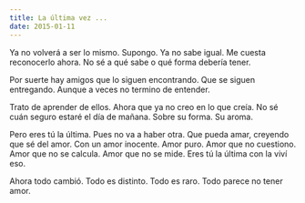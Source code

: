 ```yaml
---
title: La última vez ...
date: 2015-01-11
---
```


Ya no volverá a ser lo mismo. Supongo.
Ya no sabe igual.
Me cuesta reconocerlo ahora.
No sé a qué sabe o qué forma debería tener.

Por suerte hay amigos que lo siguen encontrando.
Que se siguen entregando.
Aunque a veces no termino de entender.

Trato de aprender de ellos.
Ahora que ya no creo en lo que creía.
No sé cuán seguro estaré el día de mañana.
Sobre su forma. Su aroma.

Pero eres tú la última.
Pues no va a haber otra.
Que pueda amar, creyendo que sé del amor.
Con un amor inocente.
Amor puro.
Amor que no cuestiono.
Amor que no se calcula.
Amor que no se mide.
Eres tú la última con la viví eso.

Ahora todo cambió.
Todo es distinto.
Todo es raro.
Todo parece no tener amor.
